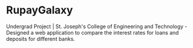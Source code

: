 # RupayGalaxy
Undergrad Project | St. Joseph's College of Engineering and Technology - Designed a web application to compare the interest rates for loans and deposits for different banks.
